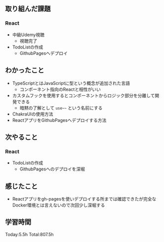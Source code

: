 ## 取り組んだ課題
### React
- 中級Udemy視聴
  - 視聴完了
- TodoListの作成
  - GithubPagesへデプロイ
## わかったこと
- TypeScriptとはJavaScriptに型という概念が追加された言語
  - コンポーネント指向のReactと相性がいい
- カスタムフックを使用するとコンポーネントからロジック部分を分離して開発できる
  - 暗黙の了解として `use~~` という名前にする
- ChakraUIの使用方法
- ReactアプリをGithubPagesへデプロイする方法
## 次やること
### React
- TodoListの作成
  - GithubPagesへのデプロイを深堀
## 感じたこと
- Reactアプリをgh-pagesを使いデプロイする所までは確認できたが完全なDocker環境とは言えないので次回少し深堀する
## 学習時間
Today:5.5h Total:807.5h